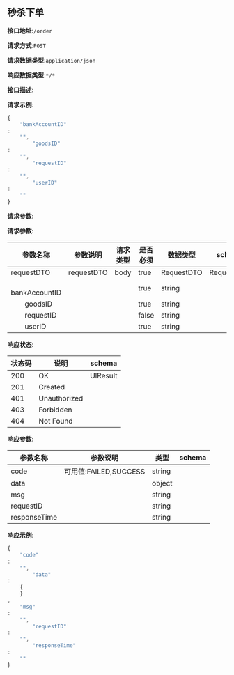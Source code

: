 ## 秒杀下单

**接口地址**:`/order`

**请求方式**:`POST`

**请求数据类型**:`application/json`

**响应数据类型**:`*/*`

**接口描述**:

**请求示例**:

```javascript
{
    "bankAccountID"
:
    "",
        "goodsID"
:
    "",
        "requestID"
:
    "",
        "userID"
:
    ""
}
```

**请求参数**:

**请求参数**:

| 参数名称 | 参数说明 | 请求类型    | 是否必须 | 数据类型 | schema |
| -------- | -------- | ----- | -------- | -------- | ------ |
|requestDTO|requestDTO|body|true|RequestDTO|RequestDTO|
|&emsp;&emsp;bankAccountID|||true|string||
|&emsp;&emsp;goodsID|||true|string||
|&emsp;&emsp;requestID|||false|string||
|&emsp;&emsp;userID|||true|string||

**响应状态**:

| 状态码 | 说明 | schema |
| -------- | -------- | ----- | 
|200|OK|UIResult|
|201|Created||     |
|401|Unauthorized||     |
|403|Forbidden||     |
|404|Not Found||     |

**响应参数**:

| 参数名称 | 参数说明 | 类型 | schema |
| -------- | -------- | ----- |----- | 
|code|可用值:FAILED,SUCCESS|string||
|data||object||
|msg||string||
|requestID||string||
|responseTime||string||

**响应示例**:

```javascript
{
    "code"
:
    "",
        "data"
:
    {
    }
,
    "msg"
:
    "",
        "requestID"
:
    "",
        "responseTime"
:
    ""
}
```